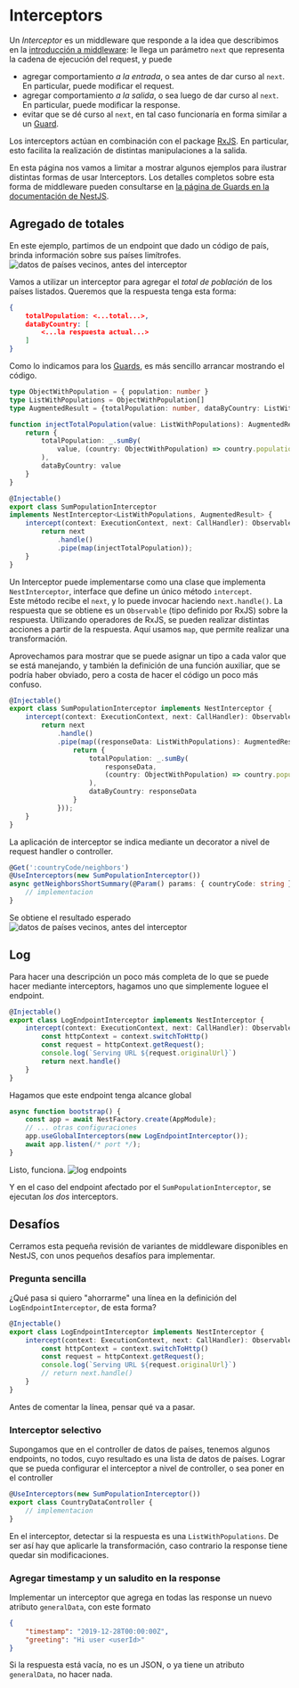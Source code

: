# Interceptors

Un _Interceptor_ es un middleware que responde a la idea que describimos en la [introducción a middleware](./middleware-intro.md): le llega un parámetro `next` que representa la cadena de ejecución del request, y puede
- agregar comportamiento _a la entrada_, o sea antes de dar curso al `next`. En particular, puede modificar el request.
- agregar comportamiento _a la salida_, o sea luego de dar curso al `next`. En particular, puede modificar la response.
- evitar que se dé curso al `next`, en tal caso funcionaría en forma similar a un [Guard](./guards.md).

Los interceptors actúan en combinación con el package [RxJS](https://github.com/ReactiveX/rxjs). En particular, esto facilita la realización de distintas manipulaciones a la salida.

En esta página nos vamos a limitar a mostrar algunos ejemplos para ilustrar distintas formas de usar Interceptors. 
Los detalles completos sobre esta forma de middleware pueden consultarse en [la página de Guards en la documentación de NestJS](https://docs.nestjs.com/interceptors).  


## Agregado de totales
En este ejemplo, partimos de un endpoint que dado un código de país, brinda información sobre sus países limítrofes.
![datos de países vecinos, antes del interceptor](./images/interceptors-neighbors-before.jpg)

Vamos a utilizar un interceptor para agregar el _total de población_ de los países listados. Queremos que la respuesta tenga esta forma:
``` json
{ 
    totalPopulation: <...total...>,
    dataByCountry: [
        <...la respuesta actual...>
    ]
}
```

Como lo indicamos para los [Guards](./guards.md), es más sencillo arrancar mostrando el código.
``` typescript
type ObjectWithPopulation = { population: number } 
type ListWithPopulations = ObjectWithPopulation[]
type AugmentedResult = {totalPopulation: number, dataByCountry: ListWithPopulations}

function injectTotalPopulation(value: ListWithPopulations): AugmentedResult {
    return {
        totalPopulation: _.sumBy(
            value, (country: ObjectWithPopulation) => country.population
        ),
        dataByCountry: value
    }   
}

@Injectable()
export class SumPopulationInterceptor 
implements NestInterceptor<ListWithPopulations, AugmentedResult> {
    intercept(context: ExecutionContext, next: CallHandler): Observable<AugmentedResult> {
        return next
            .handle()
            .pipe(map(injectTotalPopulation));
    }
}
``` 
Un Interceptor puede implementarse como una clase que implementa `NestInterceptor`, interface que define un único método `intercept`.  
Este método recibe el `next`, y lo puede invocar haciendo `next.handle()`. La respuesta que se obtiene es un `Observable` (tipo definido por RxJS) sobre la respuesta. Utilizando operadores de RxJS, se pueden realizar distintas acciones a partir de la respuesta. Aquí usamos `map`, que permite realizar una transformación.

Aprovechamos para mostrar que se puede asignar un tipo a cada valor que se está manejando, y también la definición de una función auxiliar, que se podría haber obviado, pero a costa de hacer el código un poco más confuso.
``` typescript
@Injectable()
export class SumPopulationInterceptor implements NestInterceptor {
    intercept(context: ExecutionContext, next: CallHandler): Observable<any> {
        return next
            .handle()
            .pipe(map((responseData: ListWithPopulations): AugmentedResult => {
                return {
                    totalPopulation: _.sumBy(
                        responseData, 
                        (country: ObjectWithPopulation) => country.population
                    ),
                    dataByCountry: responseData
                }   
            }));
    }
}
``` 

La aplicación de interceptor se indica mediante un decorator a nivel de request handler o controller.
``` typescript
@Get(':countryCode/neighbors')
@UseInterceptors(new SumPopulationInterceptor())
async getNeighborsShortSummary(@Param() params: { countryCode: string }): Promise<CountryShortSummary[]> {
    // implementacion
}
``` 

Se obtiene el resultado esperado
![datos de países vecinos, antes del interceptor](./images/interceptors-neighbors-after.jpg)


## Log
Para hacer una descripción un poco más completa de lo que se puede hacer mediante interceptors, hagamos uno que simplemente loguee el endpoint.
``` typescript
@Injectable()
export class LogEndpointInterceptor implements NestInterceptor {
    intercept(context: ExecutionContext, next: CallHandler): Observable<any> {
        const httpContext = context.switchToHttp()
        const request = httpContext.getRequest();
        console.log(`Serving URL ${request.originalUrl}`)
        return next.handle()
    }
}
``` 
Hagamos que este endpoint tenga alcance global
``` typescript
async function bootstrap() {
    const app = await NestFactory.create(AppModule);
    // ... otras configuraciones
    app.useGlobalInterceptors(new LogEndpointInterceptor());
    await app.listen(/* port */);
}
```

Listo, funciona. 
![log endpoints](./images/interceptors-log-endpoint.jpg)

Y en el caso del endpoint afectado por el `SumPopulationInterceptor`, se ejecutan _los dos_ interceptors. 


## Desafíos
Cerramos esta pequeña revisión de variantes de middleware disponibles en NestJS, con unos pequeños desafíos para implementar.

### Pregunta sencilla
¿Qué pasa si quiero "ahorrarme" una línea en la definición del `LogEndpointInterceptor`, de esta forma?
``` typescript
@Injectable()
export class LogEndpointInterceptor implements NestInterceptor {
    intercept(context: ExecutionContext, next: CallHandler): Observable<any> {
        const httpContext = context.switchToHttp()
        const request = httpContext.getRequest();
        console.log(`Serving URL ${request.originalUrl}`)
        // return next.handle()
    }
}
``` 
Antes de comentar la línea, pensar qué va a pasar.

### Interceptor selectivo
Supongamos que en el controller de datos de países, tenemos algunos endpoints, no todos, cuyo resultado es una lista de datos de países. Lograr que se pueda configurar el interceptor a nivel de controller, o sea poner en el controller 
``` typescript
@UseInterceptors(new SumPopulationInterceptor())
export class CountryDataController {
    // implementacion
}
``` 
En el interceptor, detectar si la respuesta es una `ListWithPopulations`. De ser así hay que aplicarle la transformación, caso contrario la response tiene quedar sin modificaciones.


### Agregar timestamp y un saludito en la response
Implementar un interceptor que agrega en todas las response un nuevo atributo `generalData`, con este formato
``` json
{ 
    "timestamp": "2019-12-28T00:00:00Z",
    "greeting": "Hi user <userId>"
}
```
Si la respuesta está vacía, no es un JSON, o ya tiene un atributo `generalData`, no hacer nada.


